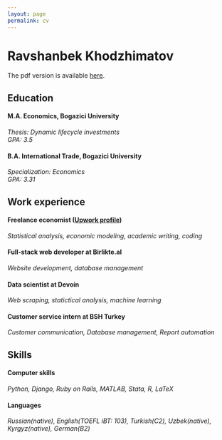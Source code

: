 ```yaml
---
layout: page
permalink: cv
---
```


# Ravshanbek Khodzhimatov

The pdf version is available [here](/assets/cv.pdf).

## Education

#### M.A. Economics, **Bogazici University**
_Thesis: Dynamic lifecycle investments_  
_GPA: 3.5_
#### B.A. International Trade, **Bogazici University**
_Specialization: Economics_  
_GPA: 3.31_



## Work experience

#### Freelance economist ([Upwork profile](http://www.upwork.com/freelancers/~0162b27256ebe8d1db))
_Statistical analysis, economic modeling, academic writing, coding_
#### Full-stack web developer at **Birlikte.al**
_Website development, database management_  
#### Data scientist at **Devoin**
_Web scraping, statictical analysis, machine learning_  
#### Customer service intern at **BSH Turkey**
_Customer communication, Database management, Report automation_
## Skills
#### Computer skills
_Python, Django, Ruby on Rails, MATLAB, Stata, R, LaTeX_
#### Languages
_Russian(native), English(TOEFL iBT: 103), Turkish(C2), Uzbek(native), Kyrgyz(native), German(B2)_
